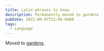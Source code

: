 ```yaml
---
title: Latin phrases to know
description: Permanently moved to gardens
pubDate: 2021-06-07T12:00-0400
tags:
  - Language
---
```


Moved to [gardens](/gardens/latin).
